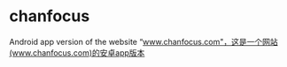 # chanfocus
Android app version of the website “www.chanfocus.com"，这是一个网站(www.chanfocus.com)的安卓app版本
